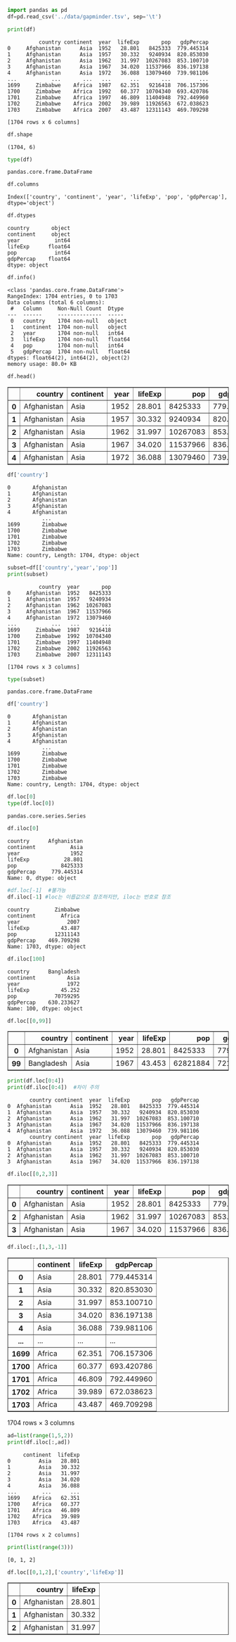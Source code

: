 ```python
import pandas as pd
df=pd.read_csv('../data/gapminder.tsv', sep='\t')
```


```python
print(df)
```

              country continent  year  lifeExp       pop   gdpPercap
    0     Afghanistan      Asia  1952   28.801   8425333  779.445314
    1     Afghanistan      Asia  1957   30.332   9240934  820.853030
    2     Afghanistan      Asia  1962   31.997  10267083  853.100710
    3     Afghanistan      Asia  1967   34.020  11537966  836.197138
    4     Afghanistan      Asia  1972   36.088  13079460  739.981106
    ...           ...       ...   ...      ...       ...         ...
    1699     Zimbabwe    Africa  1987   62.351   9216418  706.157306
    1700     Zimbabwe    Africa  1992   60.377  10704340  693.420786
    1701     Zimbabwe    Africa  1997   46.809  11404948  792.449960
    1702     Zimbabwe    Africa  2002   39.989  11926563  672.038623
    1703     Zimbabwe    Africa  2007   43.487  12311143  469.709298
    
    [1704 rows x 6 columns]
    


```python
df.shape
```




    (1704, 6)




```python
type(df)
```




    pandas.core.frame.DataFrame




```python
df.columns
```




    Index(['country', 'continent', 'year', 'lifeExp', 'pop', 'gdpPercap'], dtype='object')




```python
df.dtypes
```




    country       object
    continent     object
    year           int64
    lifeExp      float64
    pop            int64
    gdpPercap    float64
    dtype: object




```python
df.info()
```

    <class 'pandas.core.frame.DataFrame'>
    RangeIndex: 1704 entries, 0 to 1703
    Data columns (total 6 columns):
     #   Column     Non-Null Count  Dtype  
    ---  ------     --------------  -----  
     0   country    1704 non-null   object 
     1   continent  1704 non-null   object 
     2   year       1704 non-null   int64  
     3   lifeExp    1704 non-null   float64
     4   pop        1704 non-null   int64  
     5   gdpPercap  1704 non-null   float64
    dtypes: float64(2), int64(2), object(2)
    memory usage: 80.0+ KB
    


```python
df.head()
```




<div>
<style scoped>
    .dataframe tbody tr th:only-of-type {
        vertical-align: middle;
    }

    .dataframe tbody tr th {
        vertical-align: top;
    }

    .dataframe thead th {
        text-align: right;
    }
</style>
<table border="1" class="dataframe">
  <thead>
    <tr style="text-align: right;">
      <th></th>
      <th>country</th>
      <th>continent</th>
      <th>year</th>
      <th>lifeExp</th>
      <th>pop</th>
      <th>gdpPercap</th>
    </tr>
  </thead>
  <tbody>
    <tr>
      <th>0</th>
      <td>Afghanistan</td>
      <td>Asia</td>
      <td>1952</td>
      <td>28.801</td>
      <td>8425333</td>
      <td>779.445314</td>
    </tr>
    <tr>
      <th>1</th>
      <td>Afghanistan</td>
      <td>Asia</td>
      <td>1957</td>
      <td>30.332</td>
      <td>9240934</td>
      <td>820.853030</td>
    </tr>
    <tr>
      <th>2</th>
      <td>Afghanistan</td>
      <td>Asia</td>
      <td>1962</td>
      <td>31.997</td>
      <td>10267083</td>
      <td>853.100710</td>
    </tr>
    <tr>
      <th>3</th>
      <td>Afghanistan</td>
      <td>Asia</td>
      <td>1967</td>
      <td>34.020</td>
      <td>11537966</td>
      <td>836.197138</td>
    </tr>
    <tr>
      <th>4</th>
      <td>Afghanistan</td>
      <td>Asia</td>
      <td>1972</td>
      <td>36.088</td>
      <td>13079460</td>
      <td>739.981106</td>
    </tr>
  </tbody>
</table>
</div>




```python
df['country']
```




    0       Afghanistan
    1       Afghanistan
    2       Afghanistan
    3       Afghanistan
    4       Afghanistan
               ...     
    1699       Zimbabwe
    1700       Zimbabwe
    1701       Zimbabwe
    1702       Zimbabwe
    1703       Zimbabwe
    Name: country, Length: 1704, dtype: object




```python
subset=df[['country','year','pop']]
print(subset)
```

              country  year       pop
    0     Afghanistan  1952   8425333
    1     Afghanistan  1957   9240934
    2     Afghanistan  1962  10267083
    3     Afghanistan  1967  11537966
    4     Afghanistan  1972  13079460
    ...           ...   ...       ...
    1699     Zimbabwe  1987   9216418
    1700     Zimbabwe  1992  10704340
    1701     Zimbabwe  1997  11404948
    1702     Zimbabwe  2002  11926563
    1703     Zimbabwe  2007  12311143
    
    [1704 rows x 3 columns]
    


```python
type(subset)
```




    pandas.core.frame.DataFrame




```python
df['country']

```




    0       Afghanistan
    1       Afghanistan
    2       Afghanistan
    3       Afghanistan
    4       Afghanistan
               ...     
    1699       Zimbabwe
    1700       Zimbabwe
    1701       Zimbabwe
    1702       Zimbabwe
    1703       Zimbabwe
    Name: country, Length: 1704, dtype: object




```python
df.loc[0]
type(df.loc[0])
```




    pandas.core.series.Series




```python
df.iloc[0]
```




    country      Afghanistan
    continent           Asia
    year                1952
    lifeExp           28.801
    pop              8425333
    gdpPercap     779.445314
    Name: 0, dtype: object




```python
#df.loc[-1]  #불가능 
df.iloc[-1] #loc는 이릅값으로 참조하지만, iloc는 번호로 참조
```




    country        Zimbabwe
    continent        Africa
    year               2007
    lifeExp          43.487
    pop            12311143
    gdpPercap    469.709298
    Name: 1703, dtype: object




```python
df.iloc[100]
```




    country      Bangladesh
    continent          Asia
    year               1972
    lifeExp          45.252
    pop            70759295
    gdpPercap    630.233627
    Name: 100, dtype: object




```python
df.loc[[0,99]]
```




<div>
<style scoped>
    .dataframe tbody tr th:only-of-type {
        vertical-align: middle;
    }

    .dataframe tbody tr th {
        vertical-align: top;
    }

    .dataframe thead th {
        text-align: right;
    }
</style>
<table border="1" class="dataframe">
  <thead>
    <tr style="text-align: right;">
      <th></th>
      <th>country</th>
      <th>continent</th>
      <th>year</th>
      <th>lifeExp</th>
      <th>pop</th>
      <th>gdpPercap</th>
    </tr>
  </thead>
  <tbody>
    <tr>
      <th>0</th>
      <td>Afghanistan</td>
      <td>Asia</td>
      <td>1952</td>
      <td>28.801</td>
      <td>8425333</td>
      <td>779.445314</td>
    </tr>
    <tr>
      <th>99</th>
      <td>Bangladesh</td>
      <td>Asia</td>
      <td>1967</td>
      <td>43.453</td>
      <td>62821884</td>
      <td>721.186086</td>
    </tr>
  </tbody>
</table>
</div>




```python
print(df.loc[0:4])
print(df.iloc[0:4])  #차이 주의

```

           country continent  year  lifeExp       pop   gdpPercap
    0  Afghanistan      Asia  1952   28.801   8425333  779.445314
    1  Afghanistan      Asia  1957   30.332   9240934  820.853030
    2  Afghanistan      Asia  1962   31.997  10267083  853.100710
    3  Afghanistan      Asia  1967   34.020  11537966  836.197138
    4  Afghanistan      Asia  1972   36.088  13079460  739.981106
           country continent  year  lifeExp       pop   gdpPercap
    0  Afghanistan      Asia  1952   28.801   8425333  779.445314
    1  Afghanistan      Asia  1957   30.332   9240934  820.853030
    2  Afghanistan      Asia  1962   31.997  10267083  853.100710
    3  Afghanistan      Asia  1967   34.020  11537966  836.197138
    


```python
df.iloc[[0,2,3]]
```




<div>
<style scoped>
    .dataframe tbody tr th:only-of-type {
        vertical-align: middle;
    }

    .dataframe tbody tr th {
        vertical-align: top;
    }

    .dataframe thead th {
        text-align: right;
    }
</style>
<table border="1" class="dataframe">
  <thead>
    <tr style="text-align: right;">
      <th></th>
      <th>country</th>
      <th>continent</th>
      <th>year</th>
      <th>lifeExp</th>
      <th>pop</th>
      <th>gdpPercap</th>
    </tr>
  </thead>
  <tbody>
    <tr>
      <th>0</th>
      <td>Afghanistan</td>
      <td>Asia</td>
      <td>1952</td>
      <td>28.801</td>
      <td>8425333</td>
      <td>779.445314</td>
    </tr>
    <tr>
      <th>2</th>
      <td>Afghanistan</td>
      <td>Asia</td>
      <td>1962</td>
      <td>31.997</td>
      <td>10267083</td>
      <td>853.100710</td>
    </tr>
    <tr>
      <th>3</th>
      <td>Afghanistan</td>
      <td>Asia</td>
      <td>1967</td>
      <td>34.020</td>
      <td>11537966</td>
      <td>836.197138</td>
    </tr>
  </tbody>
</table>
</div>




```python
df.iloc[:,[1,3,-1]]
```




<div>
<style scoped>
    .dataframe tbody tr th:only-of-type {
        vertical-align: middle;
    }

    .dataframe tbody tr th {
        vertical-align: top;
    }

    .dataframe thead th {
        text-align: right;
    }
</style>
<table border="1" class="dataframe">
  <thead>
    <tr style="text-align: right;">
      <th></th>
      <th>continent</th>
      <th>lifeExp</th>
      <th>gdpPercap</th>
    </tr>
  </thead>
  <tbody>
    <tr>
      <th>0</th>
      <td>Asia</td>
      <td>28.801</td>
      <td>779.445314</td>
    </tr>
    <tr>
      <th>1</th>
      <td>Asia</td>
      <td>30.332</td>
      <td>820.853030</td>
    </tr>
    <tr>
      <th>2</th>
      <td>Asia</td>
      <td>31.997</td>
      <td>853.100710</td>
    </tr>
    <tr>
      <th>3</th>
      <td>Asia</td>
      <td>34.020</td>
      <td>836.197138</td>
    </tr>
    <tr>
      <th>4</th>
      <td>Asia</td>
      <td>36.088</td>
      <td>739.981106</td>
    </tr>
    <tr>
      <th>...</th>
      <td>...</td>
      <td>...</td>
      <td>...</td>
    </tr>
    <tr>
      <th>1699</th>
      <td>Africa</td>
      <td>62.351</td>
      <td>706.157306</td>
    </tr>
    <tr>
      <th>1700</th>
      <td>Africa</td>
      <td>60.377</td>
      <td>693.420786</td>
    </tr>
    <tr>
      <th>1701</th>
      <td>Africa</td>
      <td>46.809</td>
      <td>792.449960</td>
    </tr>
    <tr>
      <th>1702</th>
      <td>Africa</td>
      <td>39.989</td>
      <td>672.038623</td>
    </tr>
    <tr>
      <th>1703</th>
      <td>Africa</td>
      <td>43.487</td>
      <td>469.709298</td>
    </tr>
  </tbody>
</table>
<p>1704 rows × 3 columns</p>
</div>




```python
ad=list(range(1,5,2))
print(df.iloc[:,ad])
```

         continent  lifeExp
    0         Asia   28.801
    1         Asia   30.332
    2         Asia   31.997
    3         Asia   34.020
    4         Asia   36.088
    ...        ...      ...
    1699    Africa   62.351
    1700    Africa   60.377
    1701    Africa   46.809
    1702    Africa   39.989
    1703    Africa   43.487
    
    [1704 rows x 2 columns]
    


```python
print(list(range(3)))
```

    [0, 1, 2]
    


```python
df.loc[[0,1,2],['country','lifeExp']]
```




<div>
<style scoped>
    .dataframe tbody tr th:only-of-type {
        vertical-align: middle;
    }

    .dataframe tbody tr th {
        vertical-align: top;
    }

    .dataframe thead th {
        text-align: right;
    }
</style>
<table border="1" class="dataframe">
  <thead>
    <tr style="text-align: right;">
      <th></th>
      <th>country</th>
      <th>lifeExp</th>
    </tr>
  </thead>
  <tbody>
    <tr>
      <th>0</th>
      <td>Afghanistan</td>
      <td>28.801</td>
    </tr>
    <tr>
      <th>1</th>
      <td>Afghanistan</td>
      <td>30.332</td>
    </tr>
    <tr>
      <th>2</th>
      <td>Afghanistan</td>
      <td>31.997</td>
    </tr>
  </tbody>
</table>
</div>




```python

```
